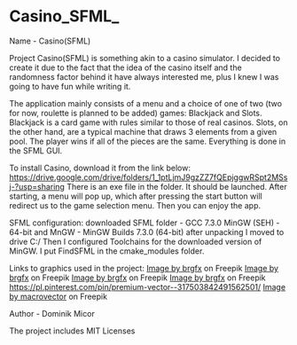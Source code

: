# Casino_SFML_

Name - Casino(SFML)

Project Casino(SFML) is something akin to a casino simulator.
I decided to create it due to the fact that the idea of the casino itself and the randomness factor behind it have always interested me,
plus I knew I was going to have fun while writing it.

The application mainly consists of a menu and a choice of one of two (two for now, roulette is planned to be added) games: Blackjack and Slots.
Blackjack is a card game with rules similar to those of real casinos.
Slots, on the other hand, are a typical machine that draws 3 elements from a given pool. The player wins if all of the pieces are the same.
Everything is done in the SFML GUI.


To install Casino, download it from the link below:
https://drive.google.com/drive/folders/1_1ptLjmJ9gzZZ7fQEpjggwRSpt2MSsj-?usp=sharing
There is an exe file in the folder. It should be launched.
After starting, a menu will pop up, which after pressing the start button will redirect us to the game selection menu.
Then you can enjoy the app.

SFML configuration: downloaded SFML folder - GCC 7.3.0 MinGW (SEH) - 64-bit and MnGW - MinGW Builds 7.3.0 (64-bit) after unpacking I moved to drive C:/
Then I configured Toolchains for the downloaded version of MinGW. I put FindSFML in the cmake_modules folder.

Links to graphics used in the project:
<a href="https://www.freepik.com/free-vector/poker-cards_1185219.htm?query=game card">Image by brgfx</a> on Freepik
<a href="https://www.freepik.com/free-vector/poker-cards_1185218.htm?query=game%20card#from_view=detail_alsolike">Image by brgfx</a> on Freepik
<a href="https://www.freepik.com/free-vector/poker-cards-set-club-with-back-design_1169226.htm#query=card&position=2&from_view=author">Image by brgfx</a> on Freepik
<a href="https://www.freepik.com/free-vector/poker-cards_1185218.htm#query=card&position=7&from_view=author">Image by brgfx</a> on Freepik
https://pl.pinterest.com/pin/premium-vector--317503842491562501/
<a href="https://www.freepik.com/free-vector/slot-gambling-machine-icons-set_13405535.htm#query=slot%20machine%20symbols&position=5&from_view=search&track=ais">Image by macrovector</a> on Freepik

Author - Dominik Micor

The project includes MIT Licenses
